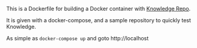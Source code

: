 This is a Dockerfile for building a Docker container with [Knowledge Repo](https://github.com/airbnb/knowledge-repo/tree/master/knowledge_repo).

It is given with a docker-compose, and a sample repository to quickly test Knowledge.

As simple as `docker-compose up` and goto http://localhost